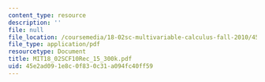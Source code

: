 ```yaml
---
content_type: resource
description: ''
file: null
file_location: /coursemedia/18-02sc-multivariable-calculus-fall-2010/45e2ad091e8c0f830c31a094fc40ff59_MIT18_02SCF10Rec_15_300k.pdf
file_type: application/pdf
resourcetype: Document
title: MIT18_02SCF10Rec_15_300k.pdf
uid: 45e2ad09-1e8c-0f83-0c31-a094fc40ff59
---
```

